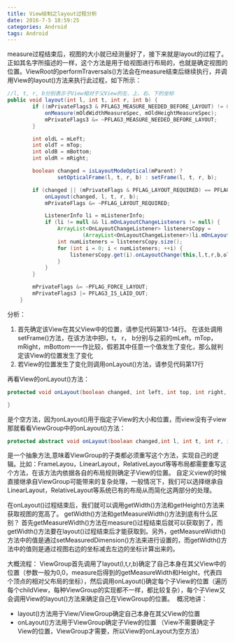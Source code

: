 ```yaml
---
title: View绘制之layout过程分析
date: 2016-7-5 18:59:25
categories: Android
tags: Android
---
```

measure过程结束后，视图的大小就已经测量好了，接下来就是layout的过程了。正如其名字所描述的一样，这个方法是用于给视图进行布局的，也就是确定视图的位置。ViewRoot的performTraversals()方法会在measure结束后继续执行，并调用View的layout()方法来执行此过程，如下所示：

<!--more-->

```java
//l, t, r, b分别表示子View相对于父View的左、上、右、下的坐标
public void layout(int l, int t, int r, int b) {
        if ((mPrivateFlags3 & PFLAG3_MEASURE_NEEDED_BEFORE_LAYOUT) != 0) {
            onMeasure(mOldWidthMeasureSpec, mOldHeightMeasureSpec);
            mPrivateFlags3 &= ~PFLAG3_MEASURE_NEEDED_BEFORE_LAYOUT;
        }

        int oldL = mLeft;
        int oldT = mTop;
        int oldB = mBottom;
        int oldR = mRight;

        boolean changed = isLayoutModeOptical(mParent) ?
                setOpticalFrame(l, t, r, b) : setFrame(l, t, r, b);

        if (changed || (mPrivateFlags & PFLAG_LAYOUT_REQUIRED) == PFLAG_LAYOUT_REQUIRED) {
            onLayout(changed, l, t, r, b);
            mPrivateFlags &= ~PFLAG_LAYOUT_REQUIRED;

            ListenerInfo li = mListenerInfo;
            if (li != null && li.mOnLayoutChangeListeners != null) {
                ArrayList<OnLayoutChangeListener> listenersCopy =
                        (ArrayList<OnLayoutChangeListener>)li.mOnLayoutChangeListeners.clone();
                int numListeners = listenersCopy.size();
                for (int i = 0; i < numListeners; ++i) {
                    listenersCopy.get(i).onLayoutChange(this,l,t,r,b,oldL,oldT,oldR,oldB);
                }
            }
        }

        mPrivateFlags &= ~PFLAG_FORCE_LAYOUT;
        mPrivateFlags3 |= PFLAG3_IS_LAID_OUT;
    }
```
分析：

1. 首先确定该View在其父View中的位置，请参见代码第13-14行。 
在该处调用setFrame()方法，在该方法中把l，t， r， b分别与之前的mLeft，mTop，mRight，mBottom一一作比较，假若其中任意一个值发生了变化，那么就判定该View的位置发生了变化 
2. 若View的位置发生了变化则调用onLayout()方法，请参见代码第17行

再看View的onLayout()方法：
```java
protected void onLayout(boolean changed, int left, int top, int right, int bottom) {

}
```
是个空方法，因为onLayout()用于指定子View的大小和位置，而view没有子view
那就看看ViewGroup中的onLayout()方法：
```java
protected abstract void onLayout(boolean changed,int l, int t, int r, int b);
```
是一个抽象方法,意味着ViewGroup的子类都必须重写这个方法，实现自己的逻辑。比如：FrameLayou，LinearLayout，RelativeLayout等等布局都需要重写这个方法，在该方法内依据各自的布局规则确定子View的位置。
自定义view的时候直接继承自ViewGroup可能带来的复杂处理，一般情况下，我们可以选择继承自LinearLayout，RelativeLayout等系统已有的布局从而简化这两部分的处理。

在onLayout()过程结束后，我们就可以调用getWidth()方法和getHeight()方法来获取视图的宽高了。
getWidth()方法和getMeasureWidth()方法到底有什么区别？
首先getMeasureWidth()方法在measure()过程结束后就可以获取到了，而getWidth()方法要在layout()过程结束后才能获取到。另外，getMeasureWidth()方法中的值是通过setMeasuredDimension()方法来进行设置的，而getWidth()方法中的值则是通过视图右边的坐标减去左边的坐标计算出来的。

大概流程：
ViewGroup首先调用了layout(l,t,r,b)确定了自己本身在其父View中的位置（参数一般为0,0，measure后得到的getMeasureWidth和Height，代表四个顶点的相对父布局的坐标），然后调用onLayout()确定每个子View的位置（遍历每个childView，每种ViewGroup的实现都不一样，都比较复杂），每个子View又会调用View的layout()方法来确定自己在ViewGroup的位置。 
概况地讲： 

- layout()方法用于View/ViewGroup确定自己本身在其父View的位置 
- onLayout()方法用于ViewGroup确定子View的位置
（View不需要确定子View的位置，ViewGroup才需要，所以View的onLayout为空方法）

